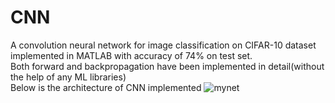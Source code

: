 # CNN
A convolution neural network for image classification on CIFAR-10 dataset implemented in MATLAB with accuracy of 74% on test set.
<br>
Both forward and backpropagation have been implemented in detail(without the help of any ML libraries)
<br>
Below is the architecture of CNN implemented
![mynet](https://user-images.githubusercontent.com/38567430/44157269-ae6f3c00-a0cf-11e8-9e49-68d8e7be42ab.jpg)
